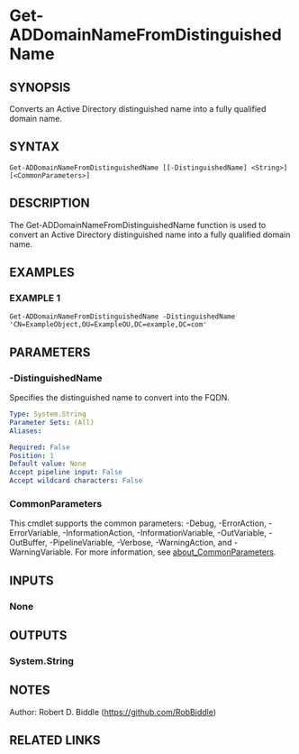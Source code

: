 
# Get-ADDomainNameFromDistinguishedName

## SYNOPSIS
Converts an Active Directory distinguished name into a fully qualified domain name.

## SYNTAX

```
Get-ADDomainNameFromDistinguishedName [[-DistinguishedName] <String>] [<CommonParameters>]
```

## DESCRIPTION
The Get-ADDomainNameFromDistinguishedName function is used to convert an Active Directory distinguished name
into a fully qualified domain name.

## EXAMPLES

### EXAMPLE 1
```
Get-ADDomainNameFromDistinguishedName -DistinguishedName 'CN=ExampleObject,OU=ExampleOU,DC=example,DC=com'
```

## PARAMETERS

### -DistinguishedName
Specifies the distinguished name to convert into the FQDN.

```yaml
Type: System.String
Parameter Sets: (All)
Aliases:

Required: False
Position: 1
Default value: None
Accept pipeline input: False
Accept wildcard characters: False
```

### CommonParameters
This cmdlet supports the common parameters: -Debug, -ErrorAction, -ErrorVariable, -InformationAction, -InformationVariable, -OutVariable, -OutBuffer, -PipelineVariable, -Verbose, -WarningAction, and -WarningVariable. For more information, see [about_CommonParameters](http://go.microsoft.com/fwlink/?LinkID=113216).

## INPUTS

### None
## OUTPUTS

### System.String
## NOTES
Author: Robert D.
Biddle (https://github.com/RobBiddle)

## RELATED LINKS
